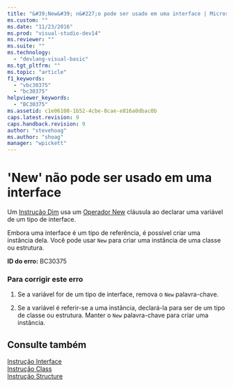 ```yaml
---
title: "&#39;New&#39; n&#227;o pode ser usado em uma interface | Microsoft Docs"
ms.custom: ""
ms.date: "11/23/2016"
ms.prod: "visual-studio-dev14"
ms.reviewer: ""
ms.suite: ""
ms.technology: 
  - "devlang-visual-basic"
ms.tgt_pltfrm: ""
ms.topic: "article"
f1_keywords: 
  - "vbc30375"
  - "bc30375"
helpviewer_keywords: 
  - "BC30375"
ms.assetid: c1e06108-1b52-4cbe-8cae-e816a0dbac0b
caps.latest.revision: 9
caps.handback.revision: 9
author: "stevehoag"
ms.author: "shoag"
manager: "wpickett"
---
```

# &#39;New&#39; n&#227;o pode ser usado em uma interface
Um [Instrução Dim](../../visual-basic/language-reference/statements/dim-statement.md) usa um [Operador New](../../visual-basic/language-reference/operators/new-operator.md) cláusula ao declarar uma variável de um tipo de interface.  
  
 Embora uma interface é um tipo de referência, é possível criar uma instância dela. Você pode usar `New` para criar uma instância de uma classe ou estrutura.  
  
 **ID do erro:** BC30375  
  
### Para corrigir este erro  
  
1.  Se a variável for de um tipo de interface, remova o `New` palavra\-chave.  
  
2.  Se a variável é referir\-se a uma instância, declará\-la para ser de um tipo de classe ou estrutura. Manter o `New` palavra\-chave para criar uma instância.  
  
## Consulte também  
 [Instrução Interface](../../visual-basic/language-reference/statements/interface-statement.md)   
 [Instrução Class](../../visual-basic/language-reference/statements/class-statement.md)   
 [Instrução Structure](../../visual-basic/language-reference/statements/structure-statement.md)